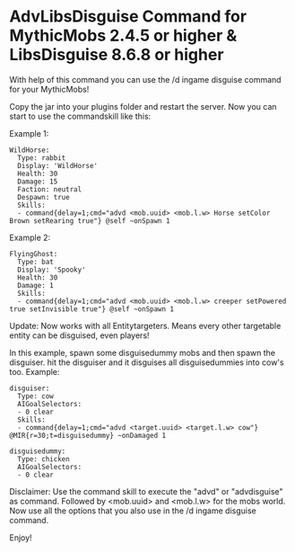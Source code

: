 # AdvLibsDisguise Command for MythicMobs 2.4.5 or higher & LibsDisguise 8.6.8 or higher


With help of this command you can use the /d ingame disguise command for your MythicMobs! 

Copy the jar into your plugins folder and restart the server. Now you can start to use the commandskill like this:

Example 1:
```
WildHorse:
  Type: rabbit
  Display: 'WildHorse'
  Health: 30
  Damage: 15
  Faction: neutral
  Despawn: true
  Skills:
  - command{delay=1;cmd="advd <mob.uuid> <mob.l.w> Horse setColor Brown setRearing true"} @self ~onSpawn 1
```

Example 2:
```
FlyingGhost:
  Type: bat
  Display: 'Spooky'
  Health: 30
  Damage: 1
  Skills:
  - command{delay=1;cmd="advd <mob.uuid> <mob.l.w> creeper setPowered true setInvisible true"} @self ~onSpawn 1
```


Update: Now works with all Entitytargeters. Means every other targetable entity can be disguised, even players!

In this example, spawn some disguisedummy mobs and then spawn the disguiser. hit the disguiser and it disguises all disguisedummies into cow's too.
Example:
```
disguiser:
  Type: cow
  AIGoalSelectors:
  - 0 clear
  Skills:
  - command{delay=1;cmd="advd <target.uuid> <target.l.w> cow"} @MIR{r=30;t=disguisedummy} ~onDamaged 1

disguisedummy:
  Type: chicken
  AIGoalSelectors:
  - 0 clear
```

Disclaimer: Use the command skill to execute the "advd" or "advdisguise" as command. Followed by <mob.uuid> and <mob.l.w> for the mobs world. Now use all the options that you also use in the /d ingame disguise command. 

Enjoy!
